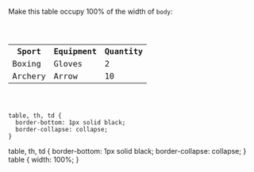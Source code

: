 Make this table occupy 100% of the width of `body`:

<Editor lang="css" type="exercise">
<code>
<panel lang="html">
<table>
  <tr>
    <th>Sport</th>
    <th>Equipment</th>
    <th>Quantity</th>
  </tr>
  <tr>
    <td>Boxing</td>
    <td>Gloves</td>
    <td>2</td>
  </tr>
  <tr>
    <td>Archery</td>
    <td>Arrow</td>
    <td>10</td>
  </tr>
</table>
</panel>
<panel lang="css">
table, th, td {
  border-bottom: 1px solid black;
  border-collapse: collapse;
}
</panel>
</code>

<solution>
table, th, td {
  border-bottom: 1px solid black;
  border-collapse: collapse;
}
table {
  width: 100%;
}
</solution>
</Editor>